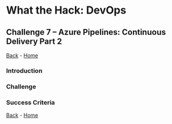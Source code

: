 # What the Hack: DevOps 

## Challenge 7 – Azure Pipelines: Continuous Delivery Part 2
[Back](challenge07.md) - [Home](../../readme.md)

### Introduction

### Challenge

### Success Criteria


[Back](challenge07.md) - [Home](../../readme.md)
